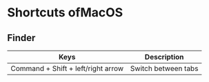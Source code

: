 
# Shortcuts ofMacOS

## Finder
|Keys|Description|
|---|---|
|Command + Shift + left/right arrow|Switch between tabs|

